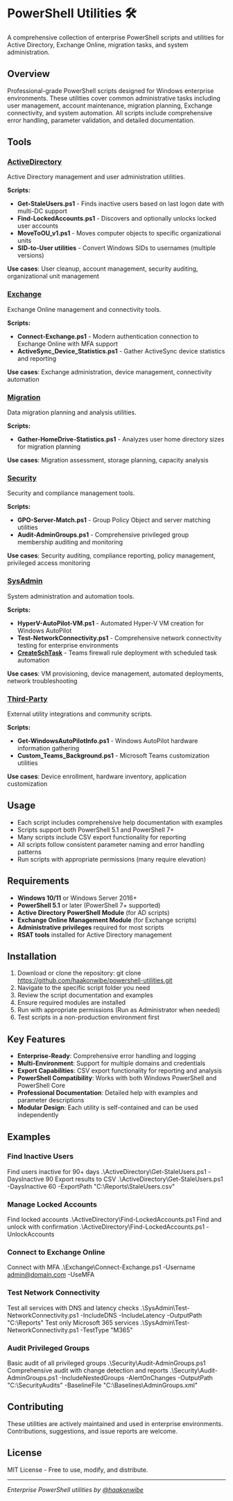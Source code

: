 # PowerShell Utilities 🛠️

A comprehensive collection of enterprise PowerShell scripts and utilities for Active Directory, Exchange Online, migration tasks, and system administration.

## Overview

Professional-grade PowerShell scripts designed for Windows enterprise environments. These utilities cover common administrative tasks including user management, account maintenance, migration planning, Exchange connectivity, and system automation. All scripts include comprehensive error handling, parameter validation, and detailed documentation.

## Tools

### **[ActiveDirectory](./ActiveDirectory/)**
Active Directory management and user administration utilities.

**Scripts:**
- **Get-StaleUsers.ps1** - Finds inactive users based on last logon date with multi-DC support
- **Find-LockedAccounts.ps1** - Discovers and optionally unlocks locked user accounts
- **MoveToOU_v1.ps1** - Moves computer objects to specific organizational units
- **SID-to-User utilities** - Convert Windows SIDs to usernames (multiple versions)

**Use cases**: User cleanup, account management, security auditing, organizational unit management

### **[Exchange](./Exchange/)**
Exchange Online management and connectivity tools.

**Scripts:**
- **Connect-Exchange.ps1** - Modern authentication connection to Exchange Online with MFA support
- **ActiveSync_Device_Statistics.ps1** - Gather ActiveSync device statistics and reporting

**Use cases**: Exchange administration, device management, connectivity automation

### **[Migration](./Migration/)**
Data migration planning and analysis utilities.

**Scripts:**
- **Gather-HomeDrive-Statistics.ps1** - Analyzes user home directory sizes for migration planning

**Use cases**: Migration assessment, storage planning, capacity analysis

### **[Security](./Security/)**
Security and compliance management tools.

**Scripts:**
- **GPO-Server-Match.ps1** - Group Policy Object and server matching utilities
- **Audit-AdminGroups.ps1** - Comprehensive privileged group membership auditing and monitoring

**Use cases**: Security auditing, compliance reporting, policy management, privileged access monitoring

### **[SysAdmin](./SysAdmin/)**
System administration and automation tools.

**Scripts:**
- **HyperV-AutoPilot-VM.ps1** - Automated Hyper-V VM creation for Windows AutoPilot
- **Test-NetworkConnectivity.ps1** - Comprehensive network connectivity testing for enterprise environments
- **[CreateSchTask](./SysAdmin/CreateSchTask/)** - Teams firewall rule deployment with scheduled task automation

**Use cases**: VM provisioning, device management, automated deployments, network troubleshooting

### **[Third-Party](./Third-Party/)**
External utility integrations and community scripts.

**Scripts:**
- **Get-WindowsAutoPilotInfo.ps1** - Windows AutoPilot hardware information gathering
- **Custom_Teams_Background.ps1** - Microsoft Teams customization utilities

**Use cases**: Device enrollment, hardware inventory, application customization

## Usage

- Each script includes comprehensive help documentation with examples
- Scripts support both PowerShell 5.1 and PowerShell 7+
- Many scripts include CSV export functionality for reporting
- All scripts follow consistent parameter naming and error handling patterns
- Run scripts with appropriate permissions (many require elevation)

## Requirements

- **Windows 10/11** or Windows Server 2016+
- **PowerShell 5.1** or later (PowerShell 7+ supported)
- **Active Directory PowerShell Module** (for AD scripts)
- **Exchange Online Management Module** (for Exchange scripts)
- **Administrative privileges** required for most scripts
- **RSAT tools** installed for Active Directory management

## Installation

1. Download or clone the repository:
git clone https://github.com/haakonwibe/powershell-utilities.git
2. Navigate to the specific script folder you need
3. Review the script documentation and examples
4. Ensure required modules are installed
5. Run with appropriate permissions (Run as Administrator when needed)
6. Test scripts in a non-production environment first

## Key Features

- **Enterprise-Ready**: Comprehensive error handling and logging
- **Multi-Environment**: Support for multiple domains and credentials
- **Export Capabilities**: CSV export functionality for reporting and analysis
- **PowerShell Compatibility**: Works with both Windows PowerShell and PowerShell Core
- **Professional Documentation**: Detailed help with examples and parameter descriptions
- **Modular Design**: Each utility is self-contained and can be used independently

## Examples

### Find Inactive Users

Find users inactive for 90+ days
.\ActiveDirectory\Get-StaleUsers.ps1 -DaysInactive 90
Export results to CSV
.\ActiveDirectory\Get-StaleUsers.ps1 -DaysInactive 60 -ExportPath "C:\Reports\StaleUsers.csv"


### Manage Locked Accounts

Find locked accounts
.\ActiveDirectory\Find-LockedAccounts.ps1
Find and unlock with confirmation
.\ActiveDirectory\Find-LockedAccounts.ps1 -UnlockAccounts


### Connect to Exchange Online
Connect with MFA
.\Exchange\Connect-Exchange.ps1 -Username admin@domain.com -UseMFA


### Test Network Connectivity
Test all services with DNS and latency checks
.\SysAdmin\Test-NetworkConnectivity.ps1 -IncludeDNS -IncludeLatency -OutputPath "C:\Reports\"
Test only Microsoft 365 services
.\SysAdmin\Test-NetworkConnectivity.ps1 -TestType "M365"


### Audit Privileged Groups
Basic audit of all privileged groups
.\Security\Audit-AdminGroups.ps1
Comprehensive audit with change detection and reports
.\Security\Audit-AdminGroups.ps1 -IncludeNestedGroups -AlertOnChanges -OutputPath "C:\SecurityAudits\" -BaselineFile "C:\Baselines\AdminGroups.xml"

## Contributing

These utilities are actively maintained and used in enterprise environments. Contributions, suggestions, and issue reports are welcome.

## License

MIT License - Free to use, modify, and distribute.

---

*Enterprise PowerShell utilities by [@haakonwibe](https://github.com/haakonwibe)*